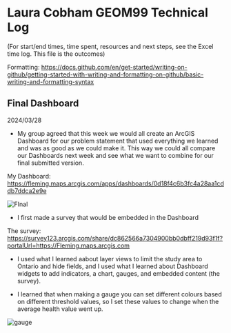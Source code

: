# Laura Cobham GEOM99 Technical Log 
(For start/end times, time spent, resources and next steps, see the Excel time log. This file is the outcomes)

Formatting: https://docs.github.com/en/get-started/writing-on-github/getting-started-with-writing-and-formatting-on-github/basic-writing-and-formatting-syntax

## Final Dashboard

2024/03/28

- My group agreed that this week we would all create an ArcGIS Dashboard for our problem statement that used everything we learned and was as good as we could make it. This way we could all compare our Dashboards next week and see what we want to combine for our final submitted version.

My Dashboard: https://fleming.maps.arcgis.com/apps/dashboards/0d18f4c6b3fc4a28aa1cddb7ddca2e9e

![FInal](https://github.com/lacobham/geom99techlog/assets/146376068/6640b9de-d142-4f49-91e6-64658437a051)

- I first made a survey that would be embedded in the Dashboard

The survey: https://survey123.arcgis.com/share/dc862566a7304900bb0dbff219d93f1f?portalUrl=https://Fleming.maps.arcgis.com

- I used what I learned aabout layer views to limit the study area to Ontario and hide fields, and I used what I learned about Dashboard widgets to add indicators, a chart, gauges, and embedded content (the survey).

- I learned that when making a gauge you can set different colours based on different threshold values, so I set these values to change when the average health value went up.

![gauge](https://github.com/lacobham/geom99techlog/assets/146376068/3e0f93e7-0f7d-4ae4-90d1-a0bfdf20b4e9)

